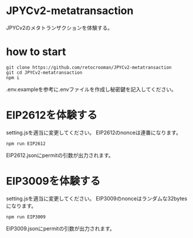 # JPYCv2-metatransaction
JPYCv2のメタトランザクションを体験する。

# how to start
```
git clone https://github.com/retocrooman/JPYCv2-metatransaction
git cd JPYCv2-metatransaction
npm i
```
.env.exampleを参考に.envファイルを作成し秘密鍵を記入してください。
# EIP2612を体験する
setting.jsを適当に変更してください。
EIP2612のnonceは連番になります。
```
npm run EIP2612
```
EIP2612.jsonにpermitの引数が出力されます。
# EIP3009を体験する
setting.jsを適当に変更してください。
EIP3009のnonceはランダムな32bytesになります。
```
npm run EIP3009
```
EIP3009.jsonにpermitの引数が出力されます。